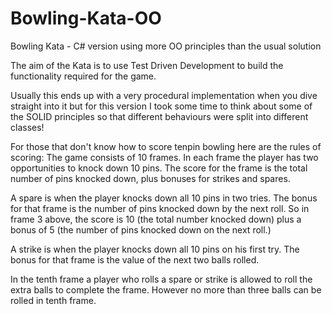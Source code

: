 # Bowling-Kata-OO
Bowling Kata - C# version using more OO principles than the usual solution

The aim of the Kata is to use Test Driven Development to build the functionality required for the game.

Usually this ends up with a very procedural implementation when you dive straight into it but for this version I took some time to think about some of the SOLID principles so that different behaviours were split into different classes!

For those that don't know how to score tenpin bowling here are the rules of scoring:
The game consists of 10 frames.  In each frame the player has
two opportunities to knock down 10 pins.  The score for the frame is the total
number of pins knocked down, plus bonuses for strikes and spares.

A spare is when the player knocks down all 10 pins in two tries.  The bonus for
that frame is the number of pins knocked down by the next roll.  So in frame 3
above, the score is 10 (the total number knocked down) plus a bonus of 5 (the
number of pins knocked down on the next roll.)

A strike is when the player knocks down all 10 pins on his first try.  The bonus
for that frame is the value of the next two balls rolled.

In the tenth frame a player who rolls a spare or strike is allowed to roll the extra
balls to complete the frame.  However no more than three balls can be rolled in
tenth frame.
